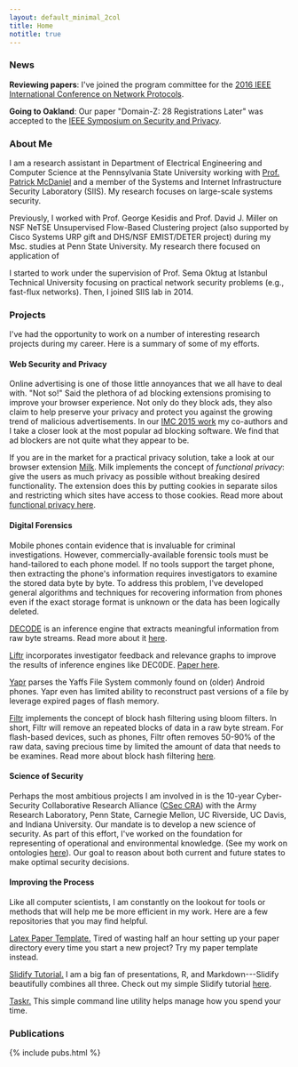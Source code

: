 ```yaml
---
layout: default_minimal_2col
title: Home
notitle: true
---
```


### News

**Reviewing papers**: I've joined the program committee for the [2016 IEEE
International Conference on Network Protocols](http://icnp2016.comp.nus.edu.sg/).

**Going to Oakland**: Our paper "Domain-Z: 28 Registrations Later" was accepted
to the [IEEE Symposium on Security and
Privacy](http://www.ieee-security.org/TC/SP2016/).

### About Me

I am a research assistant in Department of Electrical Engineering and Computer Science at the Pennsylvania State 
University working with [Prof. Patrick McDaniel](http://www.patrickmcdaniel.org/) and a member of the Systems and 
Internet Infrastructure Security Laboratory (SIIS). My research focuses on large-scale systems security.

Previously, I worked with Prof. George Kesidis and Prof. David J. Miller on NSF NeTSE Unsupervised Flow-Based 
Clustering project (also supported by Cisco Systems URP gift and DHS/NSF EMIST/DETER project) during my Msc. 
studies at Penn State University. My research there focused on application of 

I started to work under the supervision of Prof. Sema Oktug at Istanbul Technical University focusing on practical 
network security problems (e.g., fast-flux networks). Then, I joined SIIS lab in 2014.


### Projects

I've had the opportunity to work on a number of interesting research projects
during my career. Here is a summary of some of my efforts. 

#### Web Security and Privacy 

Online advertising is one of those little annoyances that we all have to deal
with. "Not so!" Said the plethora of ad blocking extensions promising to
improve your browser experience. Not only do they block ads, they also claim to
help preserve your privacy and protect  you against the growing trend of
malicious advertisements. In our [IMC 2015 work][imc] my co-authors and I take
a closer look at the most popular ad blocking software. We find that ad
blockers are not quite what they appear to be.

[imc]: http://rjwalls.github.io/papers/walls15_imc.pdf

If you are in the market for a practical privacy solution, take a look at our
browser extension [Milk][milk]. Milk implements the concept of *functional
privacy*: give the users as much privacy as possible without breaking desired
functionality. The extension does this by putting cookies in separate silos and
restricting which sites have access to those cookies.  Read more about
[functional privacy here][funpriv].

[milk]:https://github.com/rjwalls/Milk
[funpriv]:http://forensics.umass.edu/pubs/walls.hotsec12.pdf
 

#### Digital Forensics

Mobile phones contain evidence that is invaluable for criminal investigations.
However, commercially-available forensic tools must be hand-tailored to each
phone model. If no tools support the target phone, then extracting the phone's
information requires investigators to  examine the stored data byte by byte.
To address this problem,  I've developed general algorithms and techniques for
recovering information from phones even if the exact  storage format is unknown
or the data has been logically deleted. 

[DECODE](https://github.com/umass-forensics/DEC0DE-forensics) is an inference engine that extracts meaningful information from raw
byte streams. Read more about it [here][decode]. 

[Liftr](https://github.com/umass-forensics/Liftr-forensics) incorporates
investigator feedback and relevance graphs to improve the results of inference
engines like DEC0DE. [Paper here][liftr].

[Yapr](https://github.com/rjwalls/YaffsParser) parses the Yaffs File System
commonly found on (older) Android phones.  Yapr even has limited ability to
reconstruct past versions of a file by leverage expired pages of flash memory.

[Filtr](https://github.com/rjwalls/Filtr) implements the concept of block hash
filtering using bloom filters. In short, Filtr will remove an repeated blocks
of data in a raw byte stream. For flash-based devices, such as phones, Filtr
often removes 50-90% of the raw data, saving precious time by limited the
amount of data that needs to be examines. Read more about block hash filtering
[here][decode]. 

[decode]: http://forensics.umass.edu/pubs/Walls.usenixSecurity.2011.pdf
[liftr]:http://forensics.umass.edu/pubs/varma.spsm.2014.pdf


#### Science of Security

Perhaps the most  ambitious projects I am involved in is the 10-year
Cyber-Security Collaborative Research Alliance ([CSec CRA][cra]) with the Army
Research Laboratory, Penn State, Carnegie Mellon, UC Riverside, UC Davis, and
Indiana University. Our mandate is to develop a new science of security. As
part of this effort, I've worked on the foundation for representing of
operational and environmental knowledge. (See my work on ontologies
[here][ontology1]). Our goal to reason about both current and
future states to make optimal security decisions. 

[cra]: http://cra.psu.edu/
[ontology1]: http://rjwalls.github.io/papers/oltramari14_stids.pdf

#### Improving the Process

Like all computer scientists, I am constantly on the lookout for tools or
methods that will help me be more efficient in my work. Here are a few
repositories that you may find helpful.
 
[Latex Paper Template.](https://github.com/rjwalls/paper-template) Tired of wasting half an hour setting up your paper
   directory every time you start a new project? Try my paper template instead.

[Slidify Tutorial.](https://github.com/rjwalls/SlidifyTest) I am a big fan of
presentations, R, and Markdown---Slidify beautifully combines all three. Check
out my simple Slidify tutorial [here](http://rjwalls.github.io/SlidifyTest).

[Taskr.](https://github.com/rjwalls/Taskr) This simple command line utility
helps manage how you spend your time. 



### Publications

{% include pubs.html %}

